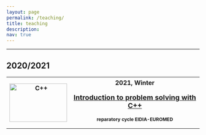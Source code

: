 ```yaml
---
layout: page
permalink: /teaching/
title: teaching
description: 
nav: true
---
```


------------
## 2020/2021
<div id="rcorners">
<table>
<th>
 <img src="{{ site.baserul}} {{ site.url }}/assets/img/c++_course_img.png" alt="C++" width="150" height="100"> 
</th>
<th> <b>2021, Winter</b><br>
<p style="font-size:18px">
    <a href='/projects/'>
Introduction to problem solving with C++
    </a> 
</p>
<p style="font-size:12px">reparatory cycle EIDIA-EUROMED</p>
  
</table>
</div>
<br>







